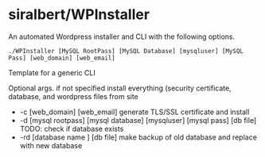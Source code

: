 # siralbert/WPInstaller

An automated Wordpress installer and CLI with the following options.

    ./WPInstaller [MySQL RootPass] [MySQL Database] [mysqluser] [MySQL Pass] [web_domain] [web_email]

Template for a generic CLI

Optional args.  if not specified install everything (security certificate, database, and wordpress files from site
- -c [web_domain] [web_email]    generate TLS/SSL certificate and install
- -d [mysql rootpass] [mysql database] [mysqluser] [mysql pass] [db file] TODO: check if database exists     
- -rd [database name ] [db file] make backup of old database and replace with new database
